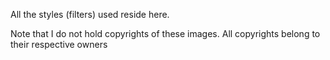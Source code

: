 All the styles (filters) used reside here.




Note that I do not hold copyrights of these images. All copyrights belong to their respective owners

